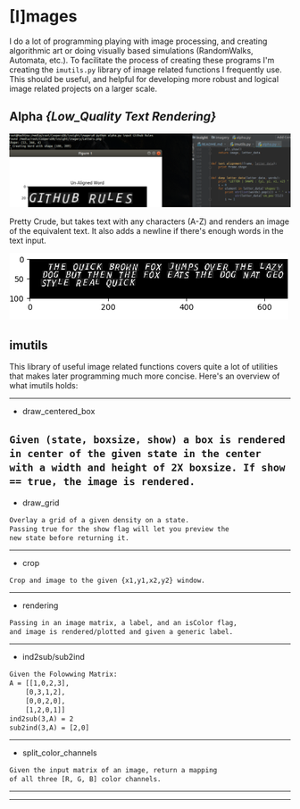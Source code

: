 # [I]mages
I do a lot of programming playing with image processing, and creating algorithmic art
or doing visually based simulations (RandomWalks, Automata, etc.). To facilitate the
process of creating these programs I'm creating the ``imutils.py`` library of image
related functions I frequently use. This should be useful, and helpful for developing
more robust and logical image related projects on a larger scale. 

## Alpha *{Low_Quality Text Rendering}*
![text](https://raw.githubusercontent.com/TylersDurden/insight/master/TextRendering.png)

Pretty Crude, but takes text with any characters (A-Z) and
renders an image of the equivalent text. It also adds a newline
if there's enough words in the text input. 

![long words](https://raw.githubusercontent.com/TylersDurden/insight/master/TypeFace.png)

## imutils
This library of useful image related functions covers quite a lot of utilities that
makes later programming much more concise. Here's an overview of what imutils holds:
 ________________________
 * draw_centered_box
  
  ``
  Given (state, boxsize, show) a box is rendered in center of
  the given state in the center with a width and height of 2X
  boxsize. If show == true, the image is rendered. ``
-------------------------
 * draw_grid
 
 ```
 Overlay a grid of a given density on a state. 
 Passing true for the show flag will let you preview the 
 new state before returning it.
 ```         
------------------------
 * crop
 
 ```
 Crop and image to the given {x1,y1,x2,y2} window. 
 ```
------------------------
 * rendering


 ```
Passing in an image matrix, a label, and an isColor flag, 
and image is rendered/plotted and given a generic label. 
 ```
------------------------
 * ind2sub/sub2ind

 ```
Given the Folowwing Matrix: 
A = [[1,0,2,3],
     [0,3,1,2],
     [0,0,2,0],
     [1,2,0,1]]
 ind2sub(3,A) = 2
 sub2ind(3,A) = [2,0]
 ```
------------------------
 * split_color_channels


 ```
Given the input matrix of an image, return a mapping
of all three [R, G, B] color channels.  
 ```
------------------------
___________________________
